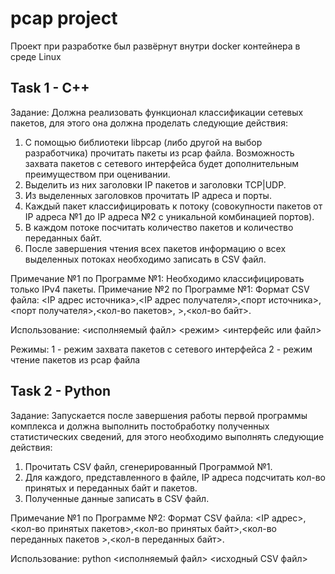 # pcap project

Проект при разработке был развёрнут внутри docker контейнера в среде Linux

## Task 1 - C++

Задание: Должна реализовать функционал классификации сетевых пакетов, для этого она должна проделать следующие действия:
1.	С помощью библиотеки libpcap (либо другой на выбор разработчика) прочитать пакеты из pcap файла. Возможность захвата пакетов с сетевого интерфейса будет дополнительным преимуществом при оценивании. 
2.	Выделить из них заголовки IP пакетов и заголовки TCP|UDP.
3.	Из выделенных заголовков прочитать IP адреса и порты.
4.	Каждый пакет классифицировать к потоку (совокупности пакетов от IP адреса №1 до IP адреса №2 с уникальной комбинацией портов).
5.	В каждом потоке посчитать количество пакетов и количество переданных байт.
6.	После завершения чтения всех пакетов информацию о всех выделенных потоках необходимо записать в CSV файл.

Примечание №1 по Программе №1: Необходимо классифицировать только IPv4 пакеты.
Примечание №2 по Программе №1: Формат CSV файла: <IP адрес источника>,<IP адрес получателя>,<порт источника>,<порт получателя>,<кол-во пакетов>, >,<кол-во байт>.


Использование: <исполняемый файл> <режим> <интерфейс или файл>

Режимы:
1 - режим захвата пакетов с сетевого интерфейса
2 - режим чтение пакетов из pcap файла


## Task 2 - Python

Задание: Запускается после завершения работы первой программы комплекса и должна выполнить постобработку полученных статистических сведений, для этого необходимо выполнять следующие действия:
1.	Прочитать CSV файл, сгенерированный Программой №1.
2.	Для каждого, представленного в файле, IP адреса подсчитать кол-во принятых и переданных байт и пакетов.
3.	Полученные данные записать в CSV файл.

Примечание №1 по Программе №2: Формат CSV файла: <IP адрес>,<кол-во принятых пакетов>,<кол-во принятых байт>,<кол-во переданных пакетов >,<кол-в переданных байт>.


Использование: python <исполняемый файл> <исходный CSV файл>

